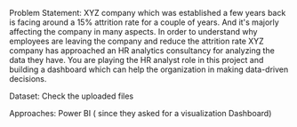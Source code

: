 Problem Statement:
XYZ company which was established a few years back is facing around a 15% attrition rate for a couple of years. And it's majorly affecting the company in many aspects. In order to understand why employees are leaving the company and reduce the attrition rate XYZ
company has approached an HR analytics consultancy for analyzing the data they have. You are playing the HR analyst role in this project and building a dashboard which can help the organization in making data-driven decisions.

Dataset:
Check the uploaded files

Approaches:
Power BI ( since they asked for a visualization Dashboard)
